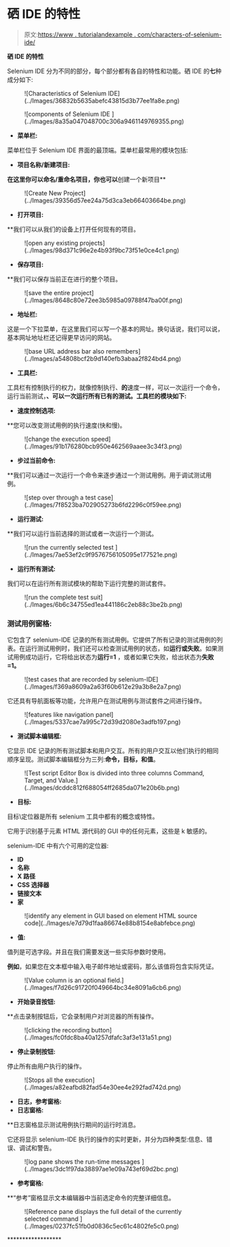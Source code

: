 # 硒 IDE 的特性

> 原文:[https://www . tutorialandexample . com/characters-of-selenium-ide/](https://www.tutorialandexample.com/characteristics-of-selenium-ide/)

**硒 IDE 的特性**

Selenium IDE 分为不同的部分，每个部分都有各自的特性和功能。硒 IDE 的**七**种成分如下:

<figure class="aligncenter">![Characteristics of Selenium IDE](../Images/36832b5635abefc43815d3b77ee1fa8e.png)</figure>

<figure class="aligncenter">![components of Selenium IDE ](../Images/8a35a047048700c306a9461149769355.png)</figure>

*   **菜单栏:**

菜单栏位于 Selenium IDE 界面的最顶端。菜单栏最常用的模块包括:

*   **项目名称/新建项目:**

 **在这里你可以命名/重命名项目，你也可以**创建一个新项目**

<figure class="aligncenter">![Create New Project](../Images/39356d57ee24a75d3ca3eb66403664be.png)</figure>

*   **打开项目:**

 **我们可以从我们的设备上打开任何现有的项目。

<figure class="aligncenter">![open any existing projects](../Images/98d371c96e2e4b93f9bc73f51e0ce4c1.png)</figure>

*   **保存项目:**

 **我们可以保存当前正在进行的整个项目。

<figure class="aligncenter">![save the entire project](../Images/8648c80e72ee3b5985a09788f47ba00f.png)</figure>

*   **地址栏:**

这是一个下拉菜单，在这里我们可以写一个基本的网址。换句话说，我们可以说，基本网址地址栏还记得更早访问的网站。

<figure class="aligncenter">![base URL address bar also remembers](../Images/a54808bcf2b9d140efb3abaa2f824bd4.png)</figure>

*   **工具栏:**

工具栏有控制执行的权力，就像控制执行、**的**速度一样，可以一次运行一个命令，运行当前测试，**、**可以一次运行所有已有的测试**。工具栏的模块如下:**

*   **速度控制选项:**

 **您可以改变测试用例的执行速度(快和慢)。

<figure class="aligncenter">![change the execution speed](../Images/91b176280bcb950e462569aaee3c34f3.png)</figure>

*   **步过当前命令:**

 **我们可以通过一次运行一个命令来逐步通过一个测试用例。用于调试测试用例。

<figure class="aligncenter">![step over through a test case](../Images/7f8523ba702905273b6fd2296c0f59ee.png)</figure>

*   **运行测试:**

 **我们可以运行当前选择的测试或者一次运行一个测试。

<figure class="aligncenter">![run the currently selected test ](../Images/7ae53ef2c9f9576756105095e177521e.png)</figure>

*   **运行所有测试:**

我们可以在运行所有测试模块的帮助下运行完整的测试套件。

<figure class="aligncenter">![run the complete test suit](../Images/6b6c34755ed1ea441186c2eb88c3be2b.png)</figure>

### 测试用例窗格:

它包含了 selenium-IDE 记录的所有测试用例。它提供了所有记录的测试用例的列表。在运行测试用例时，我们还可以检查测试用例的状态，如**运行或失败**。如果测试用例成功运行，它将给出状态为**运行=1** ，或者如果它失败，给出状态为**失败=1。**

<figure class="aligncenter">![test cases that are recorded by selenium-IDE](../Images/f369a8609a2a63f60b612e29a3b8e2a7.png)</figure>

它还具有导航面板等功能，允许用户在测试用例与测试套件之间进行操作。

<figure class="aligncenter">![features like navigation panel](../Images/5337cae7a995c72d39d2080e3adfb197.png)</figure>

*   **测试脚本编辑框:**

它显示 IDE 记录的所有测试脚本和用户交互。所有的用户交互以他们执行的相同顺序呈现。测试脚本编辑框分为三列:**命令，目标，和值**。

<figure class="aligncenter">![Test script Editor Box is divided into three columns Command, Target, and Value.](../Images/dcddc812f688054ff2685da071e20b6b.png)</figure>

*   **目标:**

目标\定位器是所有 selenium 工具中都有的概念或特性。

它用于识别基于元素 HTML 源代码的 GUI 中的任何元素，这些是 k 敏感的。

selenium-IDE 中有六个可用的定位器:

*   **ID**
*   **名称**
*   **X 路径**
*   **CSS 选择器**
*   **链接文本**
*   **家**

<figure class="aligncenter">![identify any element in GUI based on element HTML source code](../Images/e7d79d1faa86674e88b8154e8abfebce.png)</figure>

*   **值:**

值列是可选字段。并且在我们需要发送一些实际参数时使用。

**例如**，如果您在文本框中输入电子邮件地址或密码，那么该值将包含实际凭证。

<figure class="aligncenter">![Value column is an optional field.](../Images/f7d26c91720f049664bc34e8091a6cb6.png)</figure>

*   **开始录音按钮:**

 **点击录制按钮后，它会录制用户对浏览器的所有操作。

<figure class="aligncenter">![clicking the recording button](../Images/fc0fdc8ba40a1257dfafc3af3e131a51.png)</figure>

*   **停止录制按钮:**

停止所有由用户执行的操作。

<figure class="aligncenter">![Stops all the execution](../Images/a82eafbd82fad54e30ee4e292fad742d.png)</figure>

*   **日志，参考窗格:**
*   **日志窗格:**

 **日志窗格显示测试用例执行期间的运行时消息。

它还将显示 selenium-IDE 执行的操作的实时更新，并分为四种类型:信息、错误、调试和警告。

<figure class="aligncenter">![log pane shows the run-time messages ](../Images/3dc1f97da38897ae1e09a743ef69d2bc.png)</figure>

*   **参考窗格:**

 **“参考”窗格显示文本编辑器中当前选定命令的完整详细信息。

<figure class="aligncenter">![Reference pane displays the full detail of the currently selected command ](../Images/0237fc51fb0d0836c5ec61c4802fe5c0.png)</figure>******************